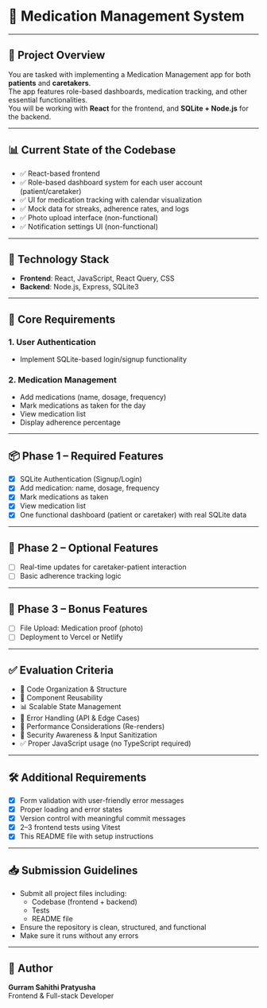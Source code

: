 # 💊 Medication Management System

---

## 📌 Project Overview

You are tasked with implementing a Medication Management app for both **patients** and **caretakers**.  
The app features role-based dashboards, medication tracking, and other essential functionalities.  
You will be working with **React** for the frontend, and **SQLite + Node.js** for the backend.

---



## 📊 Current State of the Codebase

- ✅ React-based frontend
- ✅ Role-based dashboard system for each user account (patient/caretaker)
- ✅ UI for medication tracking with calendar visualization
- ✅ Mock data for streaks, adherence rates, and logs
- ✅ Photo upload interface (non-functional)
- ✅ Notification settings UI (non-functional)

---

## 🧱 Technology Stack

- **Frontend**: React, JavaScript, React Query, CSS  
- **Backend**: Node.js, Express, SQLite3  

---

## 🎯 Core Requirements

### 1. User Authentication
- Implement SQLite-based login/signup functionality

### 2. Medication Management
- Add medications (name, dosage, frequency)
- Mark medications as taken for the day
- View medication list
- Display adherence percentage

---

## 📦 Phase 1 – Required Features

- [x] SQLite Authentication (Signup/Login)
- [x] Add medication: name, dosage, frequency
- [x] Mark medications as taken
- [x] View medication list
- [x] One functional dashboard (patient or caretaker) with real SQLite data

---

## 🔁 Phase 2 – Optional Features

- [ ] Real-time updates for caretaker-patient interaction
- [ ] Basic adherence tracking logic

---

## 🌟 Phase 3 – Bonus Features

- [ ] File Upload: Medication proof (photo)
- [ ] Deployment to Vercel or Netlify

---

## ✅ Evaluation Criteria

- 📂 Code Organization & Structure
- 🔁 Component Reusability
- 📊 Scalable State Management
- 🚨 Error Handling (API & Edge Cases)
- 🚀 Performance Considerations (Re-renders)
- 🔐 Security Awareness & Input Sanitization
- ✅ Proper JavaScript usage (no TypeScript required)

---

## 🛠 Additional Requirements

- [x] Form validation with user-friendly error messages
- [x] Proper loading and error states
- [x] Version control with meaningful commit messages
- [x] 2–3 frontend tests using Vitest
- [x] This README file with setup instructions

---

## 📥 Submission Guidelines

- Submit all project files including:
  - Codebase (frontend + backend)
  - Tests
  - README file
- Ensure the repository is clean, structured, and functional
- Make sure it runs without any errors

---

## 🙋 Author

**Gurram Sahithi Pratyusha**  
Frontend & Full-stack Developer

